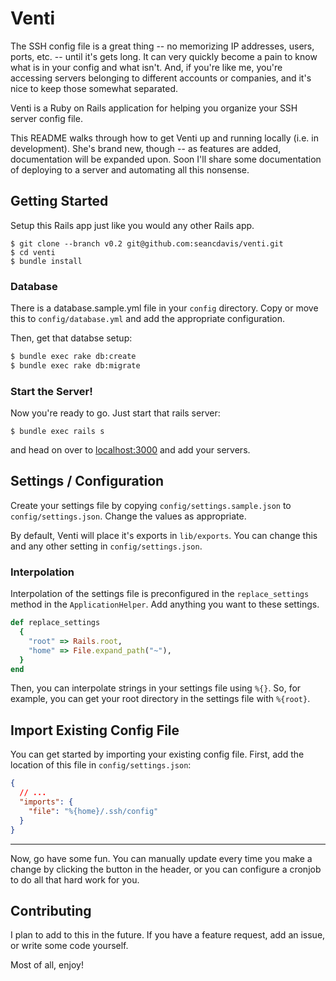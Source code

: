 Venti
===============

The SSH config file is a great thing -- no memorizing IP addresses, users,
ports, etc. -- until it's gets long. It can very quickly become a pain to know
what is in your config and what isn't. And, if you're like me, you're accessing
servers belonging to different accounts or companies, and it's nice to keep
those somewhat separated.

Venti is a Ruby on Rails application for helping you organize your SSH server
config file.

This README walks through how to get Venti up and running locally (i.e. in
development). She's brand new, though -- as features are added, documentation
will be expanded upon. Soon I'll share some documentation of deploying to a
server and automating all this nonsense.

Getting Started
---------------

Setup this Rails app just like you would any other Rails app.

```
$ git clone --branch v0.2 git@github.com:seancdavis/venti.git
$ cd venti
$ bundle install
```

### Database

There is a database.sample.yml file in your `config` directory. Copy or move
this to `config/database.yml` and add the appropriate configuration.

Then, get that databse setup:

```bash
$ bundle exec rake db:create
$ bundle exec rake db:migrate
```

### Start the Server!

Now you're ready to go. Just start that rails server:

```
$ bundle exec rails s
```

and head on over to [localhost:3000](http://localhost:3000) and add your
servers.

Settings / Configuration
---------------

Create your settings file by copying `config/settings.sample.json` to
`config/settings.json`. Change the values as appropriate.

By default, Venti will place it's exports in `lib/exports`. You can change this
and any other setting in `config/settings.json`.

### Interpolation

Interpolation of the settings file is preconfigured in the `replace_settings`
method in the `ApplicationHelper`. Add anything you want to these settings.

```ruby
def replace_settings
  {
    "root" => Rails.root,
    "home" => File.expand_path("~"),
  }
end
```

Then, you can interpolate strings in your settings file using `%{}`. So, for
example, you can get your root directory in the settings file with `%{root}`.

Import Existing Config File
---------------

You can get started by importing your existing config file. First, add the
location of this file in `config/settings.json`:

```json
{
  // ...
  "imports": {
    "file": "%{home}/.ssh/config"
  }
}
```

---

Now, go have some fun. You can manually update every time you make a change by
clicking the button in the header, or you can configure a cronjob to do all that
hard work for you.

Contributing
---------------

I plan to add to this in the future. If you have a feature request, add an
issue, or write some code yourself.

Most of all, enjoy!
